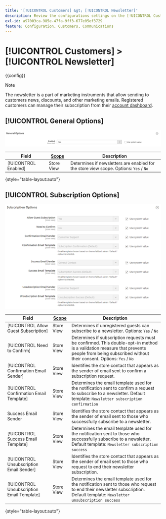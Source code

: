 ```yaml
---
title: '[!UICONTROL Customers] &gt; [!UICONTROL Newsletter]'
description: Review the configurations settings on the [!UICONTROL Customers] &gt; [!UICONTROL Newsletter] page of the Commerce Admin.
exl-id: a97003ca-985e-47fa-9ff3-677e05ef3729
feature: Configuration, Customers, Communications
---
```

# [!UICONTROL Customers] > [!UICONTROL Newsletter]

{{config}}

>[!NOTE]
>
>The newsletter is a part of marketing instruments that allow sending to customers news, discounts, and other marketing emails. Registered customers can manage their subscription from their [account dashboard](../../customers/account-dashboard-my-account.md).

## [!UICONTROL General Options]

![General Options](./assets/newsletter-general-options.png)<!-- zoom -->

|Field|[Scope](../../getting-started/websites-stores-views.md#scope-settings)|Description|
|--- |--- |--- |
|[!UICONTROL Enabled]|Store View|Determines if newsletters are enabled for the store view scope. Options: `Yes` / `No`|

{style="table-layout:auto"}

## [!UICONTROL Subscription Options]

![Subscription Options](./assets/newsletter-subscription-options.png)<!-- zoom -->

<!-- [Subscription Options](https://docs.magento.com/user-guide/marketing/newsletter-configuration.html) -->

|Field|[Scope](../../getting-started/websites-stores-views.md#scope-settings)|Description|
|--- |--- |--- |
|[!UICONTROL Allow Guest Subscription]|Store View|Determines if unregistered guests can subscribe to a newsletter. Options: `Yes` / `No`|
|[!UICONTROL Need to Confirm]|Store View|Determines if subscription requests must be confirmed. This double-opt-in method is a validation measure that prevents people from being subscribed without their consent. Options: `Yes` / `No`|
|[!UICONTROL Confirmation Email Sender]|Store View|Identifies the store contact that appears as the sender of email sent to confirm a subscription request.|
|[!UICONTROL Confirmation Email Template]|Store View|Determines the email template used for the notification sent to confirm a request to subscribe to a newsletter. Default template: `Newsletter subscription confirmation`|
|Success Email Sender|Store View|Identifies the store contact that appears as the sender of email sent to those who successfully subscribe to a newsletter.|
|[!UICONTROL Success Email Template]|Store View|Determines the email template used for the notification sent to those who successfully subscribe to a newsletter. Default template: `Newsletter subscription success`|
|[!UICONTROL Unsubscription Email Sender]|Store View|Identifies the store contact that appears as the sender of email sent to those who request to end their newsletter subscription.|
|[!UICONTROL Unsubscription Email Template]|Store View|Determines the email template used for the notification sent to those who request to end their newsletter subscription. Default template: `Newsletter unsubscription success`|

{style="table-layout:auto"}
